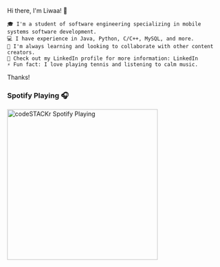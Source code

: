 Hi there, I'm Liwaa! 👋

    🎓 I'm a student of software engineering specializing in mobile systems software development.
    💻 I have experience in Java, Python, C/C++, MySQL, and more.
    🚀 I'm always learning and looking to collaborate with other content creators.
    🔗 Check out my LinkedIn profile for more information: LinkedIn
    ⚡ Fun fact: I love playing tennis and listening to calm music.

Thanks!
### Spotify Playing 🎧

[<img src="https://now-playing-codestackr.vercel.app/api/spotify-playing" alt="codeSTACKr Spotify Playing" width="350" />](https://open.spotify.com/user/aucpog5gkt8ej3lu2n71xa0yt?si=42b1y7Q9SwCUjwF7UJhnTg) 

